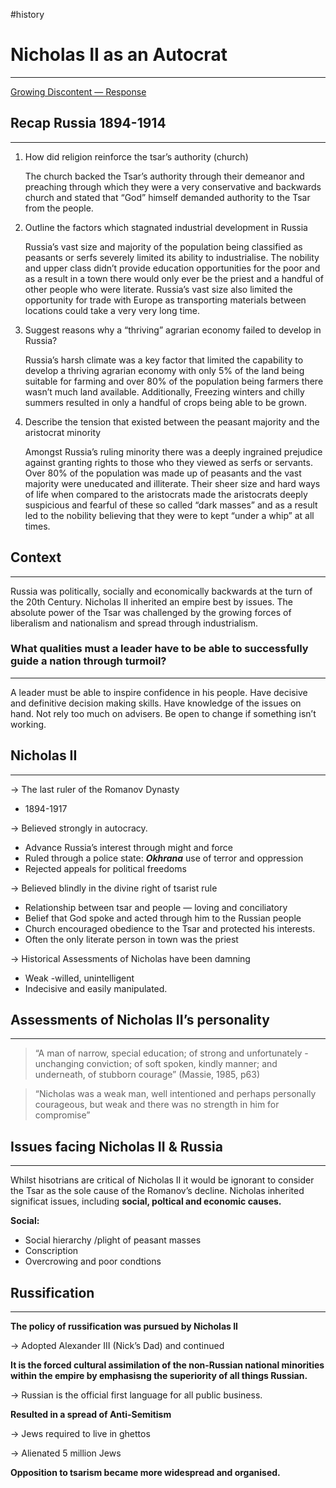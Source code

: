 #history 
# Nicholas II as an Autocrat

---

[Growing Discontent — Response ](Growing%20Discontent%20Response.md)

## Recap Russia 1894-1914

---

1. How did religion reinforce the tsar’s authority (church)
    
    The church backed the Tsar’s authority through their demeanor and preaching through which they were a very conservative and backwards church and stated that “God” himself demanded authority to the Tsar from the people.  
    
2. Outline the factors which stagnated industrial development in Russia 
    
    Russia’s vast size and majority of the population being classified as peasants or serfs severely limited its ability to industrialise. The nobility and upper class didn’t provide education opportunities for the poor and as a result in a town there would only ever be the priest and a handful of other people who were literate. Russia’s vast size also limited the opportunity for trade with Europe as transporting materials between locations could take a very very long time. 
    
3. Suggest reasons why a “thriving” agrarian economy failed to develop in Russia?
    
    Russia’s harsh climate was a key factor that limited the capability to develop a thriving agrarian economy with only 5% of the land being suitable for farming and over 80% of the population being farmers there wasn’t much land available. Additionally, Freezing winters and chilly summers resulted in only a handful of crops being able to be grown. 
    
4. Describe the tension that existed between the peasant majority and the aristocrat minority
    
    Amongst Russia’s ruling minority there was a deeply ingrained prejudice against granting rights to those who they viewed as serfs or servants. Over 80% of the population was made up of peasants and the vast majority were uneducated and illiterate. Their sheer size and hard ways of life when compared to the aristocrats made the aristocrats deeply suspicious and fearful of these so called “dark masses” and as a result led to the nobility believing that they were to kept “under a whip” at all times. 
    

## Context

---

Russia was politically, socially and economically backwards at the turn of the 20th Century. Nicholas II inherited an empire best by issues. The absolute power of the Tsar was challenged by the growing forces of liberalism and nationalism and spread through industrialism. 

### What qualities must a leader have to be able to successfully guide a nation through turmoil?

---

A leader must be able to inspire confidence in his people. Have decisive and definitive decision making skills. Have knowledge of the issues on hand. Not rely too much on advisers. Be open to change if something isn’t working.  

## Nicholas II

---

→ The last ruler of the Romanov Dynasty

- 1894-1917

→ Believed strongly in autocracy. 

- Advance Russia’s interest through might and force
- Ruled through a police state: ***Okhrana*** use of terror and oppression
- Rejected appeals for political freedoms

→ Believed blindly in the divine right of tsarist rule

- Relationship between tsar and people — loving and conciliatory
- Belief that God spoke and acted through him to the Russian people
- Church encouraged obedience to the Tsar and protected his interests.
- Often the only literate person in town was the priest

→ Historical Assessments of Nicholas have been damning

- Weak -willed, unintelligent
- Indecisive and easily manipulated.

## Assessments of Nicholas II’s personality

---

> “A man of narrow, special education; of strong and unfortunately - unchanging conviction; of soft spoken, kindly manner; and underneath, of stubborn courage” (Massie, 1985, p63)
> 

> “Nicholas was a weak man, well intentioned and perhaps personally courageous, but weak and there was no strength in him for compromise”
> 

## Issues facing Nicholas II & Russia

---

Whilst hisotrians are critical of Nicholas II it would be ignorant to consider the Tsar as the sole cause of the Romanov’s decline. Nicholas inherited significat issues, including **social, poltical and economic causes.** 

**Social:**

- Social hierarchy /plight of peasant masses
- Conscription
- Overcrowing and poor condtions

## Russification

---

**The policy of russification was pursued by Nicholas II** 

→ Adopted Alexander III (Nick’s Dad) and continued

**It is the forced cultural assimilation of the non-Russian national minorities within the empire by emphasisng the superiority of all things Russian.** 

→ Russian is the official first language for all public business. 

**Resulted in a spread of Anti-Semitism**

→ Jews required to live in ghettos

→ Alienated 5 million Jews

**Opposition to tsarism became more widespread and organised.**